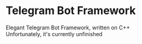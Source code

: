 # Telegram Bot Framework

Elegant Telegram Bot Framework, written on C++<br/>
Unfortunately, it's currently unfinished
